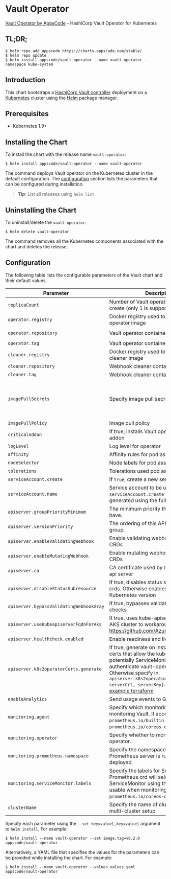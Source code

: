 # Vault Operator

[Vault Operator by AppsCode](https://github.com/kubevault/operator) - HashiCorp Vault Operator for Kubernetes

## TL;DR;

```console
$ helm repo add appscode https://charts.appscode.com/stable/
$ helm repo update
$ helm install appscode/vault-operator --name vault-operator --namespace kube-system
```

## Introduction

This chart bootstraps a [HashiCorp Vault controller](https://github.com/kubevault/operator) deployment on a [Kubernetes](http://kubernetes.io) cluster using the [Helm](https://helm.sh) package manager.

## Prerequisites

- Kubernetes 1.9+

## Installing the Chart

To install the chart with the release name `vault-operator`:

```console
$ helm install appscode/vault-operator --name vault-operator
```

The command deploys Vault operator on the Kubernetes cluster in the default configuration. The [configuration](#configuration) section lists the parameters that can be configured during installation.

> **Tip**: List all releases using `helm list`

## Uninstalling the Chart

To uninstall/delete the `vault-operator`:

```console
$ helm delete vault-operator
```

The command removes all the Kubernetes components associated with the chart and deletes the release.

## Configuration

The following table lists the configurable parameters of the Vault chart and their default values.

| Parameter                               | Description                                                                                                                                                                                                                                                                                                                   | Default                                                   |
| --------------------------------------- | ----------------------------------------------------------------------------------------------------------------------------------------------------------------------------------------------------------------------------------------------------------------------------------------------------------------------------- | --------------------------------------------------------- |
| `replicaCount`                          | Number of Vault operator replicas to create (only 1 is supported)                                                                                                                                                                                                                                                             | `1`                                                       |
| `operator.registry`                     | Docker registry used to pull Vault operator image                                                                                                                                                                                                                                                                             | `kubevault`                                               |
| `operator.repository`                   | Vault operator container image                                                                                                                                                                                                                                                                                                | `vault-operator`                                          |
| `operator.tag`                          | Vault operator container image tag                                                                                                                                                                                                                                                                                            | `0.2.0`                                                   |
| `cleaner.registry`                      | Docker registry used to pull Webhook cleaner image                                                                                                                                                                                                                                                                            | `appscode`                                                |
| `cleaner.repository`                    | Webhook cleaner container image                                                                                                                                                                                                                                                                                               | `kubectl`                                                 |
| `cleaner.tag`                           | Webhook cleaner container image tag                                                                                                                                                                                                                                                                                           | `v1.11`                                                   |
| `imagePullSecrets`                      | Specify image pull secrets                                                                                                                                                                                                                                                                                                    | `nil` (does not add image pull secrets to deployed pods)  |
| `imagePullPolicy`                       | Image pull policy                                                                                                                                                                                                                                                                                                             | `IfNotPresent`                                            |
| `criticalAddon`                         | If true, installs Vault operator as critical addon                                                                                                                                                                                                                                                                            | `false`                                                   |
| `logLevel`                              | Log level for operator                                                                                                                                                                                                                                                                                                        | `3`                                                       |
| `affinity`                              | Affinity rules for pod assignment                                                                                                                                                                                                                                                                                             | `{}`                                                      |
| `nodeSelector`                          | Node labels for pod assignment                                                                                                                                                                                                                                                                                                | `{}`                                                      |
| `tolerations`                           | Tolerations used pod assignment                                                                                                                                                                                                                                                                                               | `{}`                                                      |
| `serviceAccount.create`                 | If `true`, create a new service account                                                                                                                                                                                                                                                                                       | `true`                                                    |
| `serviceAccount.name`                   | Service account to be used. If not set and `serviceAccount.create` is `true`, a name is generated using the fullname template                                                                                                                                                                                                 | ``                                                        |
| `apiserver.groupPriorityMinimum`        | The minimum priority the group should have.                                                                                                                                                                                                                                                                                   | 10000                                                     |
| `apiserver.versionPriority`             | The ordering of this API inside of the group.                                                                                                                                                                                                                                                                                 | 15                                                        |
| `apiserver.enableValidatingWebhook`     | Enable validating webhooks for Vault CRDs                                                                                                                                                                                                                                                                                     | true                                                      |
| `apiserver.enableMutatingWebhook`       | Enable mutating webhooks for Vault CRDs                                                                                                                                                                                                                                                                                       | true                                                      |
| `apiserver.ca`                          | CA certificate used by main Kubernetes api server                                                                                                                                                                                                                                                                             | `not-ca-cert`                                             |
| `apiserver.disableStatusSubresource`    | If true, disables status sub resource for crds. Otherwise enables based on Kubernetes version                                                                                                                                                                                                                                 | `false`                                                   |
| `apiserver.bypassValidatingWebhookXray` | If true, bypasses validating webhook xray checks                                                                                                                                                                                                                                                                              | `false`                                                   |
| `apiserver.useKubeapiserverFqdnForAks`  | If true, uses kube-apiserver FQDN for AKS cluster to workaround https://github.com/Azure/AKS/issues/522                                                                                                                                                                                                                       | `true`                                                    |
| `apiserver.healthcheck.enabled`         | Enable readiness and liveliness probes                                                                                                                                                                                                                                                                                        | `false`                                                   |
| `apiserver.k8s2operatorCerts.generate`  | If true, generate on install/upgrade the certs that allow the kube-apiserver (and potentially ServiceMonitor) to authenticate vault-operator pods. Otherwise specify in `apiserver.k8s2operatorCerts.{caCrt, serverCrt, serverKey}`. See also: [example terraform](https://github.com/kubevault/operator/blob/master/charts/vault-operator/example-terraform.tf) | `true`                                                    |
| `enableAnalytics`                       | Send usage events to Google Analytics                                                                                                                                                                                                                                                                                         | `true`                                                    |
| `monitoring.agent`                      | Specify which monitoring agent to use for monitoring Vault. It accepts either `prometheus.io/builtin` or `prometheus.io/coreos-operator`.                                                                                                                                                                                     | `none`                                                    |
| `monitoring.operator`                   | Specify whether to monitor Vault operator.                                                                                                                                                                                                                                                                                    | `false`                                                   |
| `monitoring.prometheus.namespace`       | Specify the namespace where Prometheus server is running or will be deployed.                                                                                                                                                                                                                                                 | Release namespace                                         |
| `monitoring.serviceMonitor.labels`      | Specify the labels for ServiceMonitor. Prometheus crd will select ServiceMonitor using these labels. Only usable when monitoring agent is `prometheus.io/coreos-operator`.                                                                                                                                                    | `app: <generated app name>` and `release: <release name>` |
| `clusterName`                           | Specify the name of cluster used in a multi-cluster setup                                                                                                                                                                                                                                                                     |                                                           |

Specify each parameter using the `--set key=value[,key=value]` argument to `helm install`. For example:

```console
$ helm install --name vault-operator --set image.tag=v0.2.0 appscode/vault-operator
```

Alternatively, a YAML file that specifies the values for the parameters can be provided while
installing the chart. For example:

```console
$ helm install --name vault-operator --values values.yaml appscode/vault-operator
```
